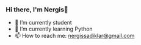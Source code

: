 ### Hi there, I'm Nergis👋



- 🔭 I’m currently student
- 🌱 I’m currently learning Python
- 📫 How to reach me: nergissadiklar@gmail.com
